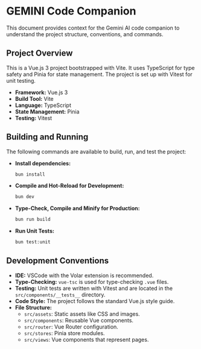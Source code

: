 # GEMINI Code Companion

This document provides context for the Gemini AI code companion to understand the project structure, conventions, and commands.

## Project Overview

This is a Vue.js 3 project bootstrapped with Vite. It uses TypeScript for type safety and Pinia for state management. The project is set up with Vitest for unit testing.

- **Framework:** Vue.js 3
- **Build Tool:** Vite
- **Language:** TypeScript
- **State Management:** Pinia
- **Testing:** Vitest

## Building and Running

The following commands are available to build, run, and test the project:

- **Install dependencies:**
  ```sh
  bun install
  ```

- **Compile and Hot-Reload for Development:**
  ```sh
  bun dev
  ```

- **Type-Check, Compile and Minify for Production:**
  ```sh
  bun run build
  ```

- **Run Unit Tests:**
  ```sh
  bun test:unit
  ```

## Development Conventions

- **IDE:** VSCode with the Volar extension is recommended.
- **Type-Checking:** `vue-tsc` is used for type-checking `.vue` files.
- **Testing:** Unit tests are written with Vitest and are located in the `src/components/__tests__` directory.
- **Code Style:** The project follows the standard Vue.js style guide.
- **File Structure:**
    - `src/assets`: Static assets like CSS and images.
    - `src/components`: Reusable Vue components.
    - `src/router`: Vue Router configuration.
    - `src/stores`: Pinia store modules.
    - `src/views`: Vue components that represent pages.

